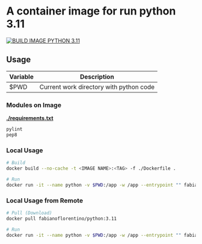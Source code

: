 # A container image for run python 3.11

[![BUILD IMAGE PYTHON 3.11](https://github.com/fabianoflorentino/python/actions/workflows/build.yml/badge.svg)](https://github.com/fabianoflorentino/python/actions/workflows/build.yml)

## **Usage**

| **Variable** | **Description** |
| --- | --- |
| $PWD | Current work directory with python code |

### **Modules on Image**

**[./requirements.txt](./requirements.txt)**

```txt
pylint
pep8
```

### **Local Usage**

```bash
# Build
docker build --no-cache -t <IMAGE NAME>:<TAG> -f ./Dockerfile .

# Run
docker run -it --name python -v $PWD:/app -w /app --entrypoint "" fabianoflorentino/python:3.11 sh
```

### **Local Usage from Remote**

```bash
# Pull (Download)
docker pull fabianoflorentino/python:3.11

# Run
docker run -it --name python -v $PWD:/app -w /app --entrypoint "" fabianoflorentino/python:3.11 sh
```
